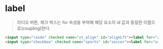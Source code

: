 # label
> 라디오 버튼, 체크 박스는 for 속성을 부여해 해당 요소의 id 값과 동일한 이름으로(coupling)한다.

``` html
<input type="raido" checked name="vt_align" id="alignLft"><label for="alignLft">왼쪽정렬</label>
<input type="checkbox" checked name="sports" id="soccer"><label for="soccer">축구</label>
```